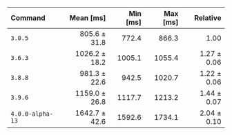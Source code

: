| Command | Mean [ms] | Min [ms] | Max [ms] | Relative |
|:---|---:|---:|---:|---:|
| `3.0.5` | 805.6 ± 31.8 | 772.4 | 866.3 | 1.00 |
| `3.6.3` | 1026.2 ± 18.2 | 1005.1 | 1055.4 | 1.27 ± 0.06 |
| `3.8.8` | 981.3 ± 22.6 | 942.5 | 1020.7 | 1.22 ± 0.06 |
| `3.9.6` | 1159.0 ± 26.8 | 1117.7 | 1213.2 | 1.44 ± 0.07 |
| `4.0.0-alpha-13` | 1642.7 ± 42.6 | 1592.6 | 1734.1 | 2.04 ± 0.10 |
